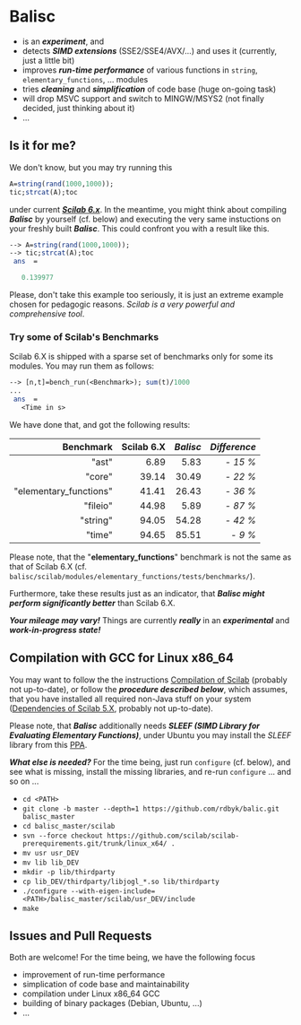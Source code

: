 # Balisc
- is an **_experiment_**, and
- detects **_SIMD extensions_** (SSE2/SSE4/AVX/...) and uses it (currently, just a little bit)
- improves **_run-time performance_** of various functions in `string`, `elementary_functions`, ... modules
- tries **_cleaning_** and **_simplification_** of code base (huge on-going task)
- will drop MSVC support and switch to MINGW/MSYS2 (not finally decided, just thinking about it)
- ...
## Is it for me?
We don't know, but you may try running this

```scilab
A=string(rand(1000,1000));
tic;strcat(A);toc
```

under current [**_Scilab 6.x_**](http://www.scilab.org/en/development/nightly_builds/master). In the meantime, you might think about compiling **_Balisc_** by yourself (cf. below) and executing the very same instuctions on your freshly built **_Balisc_**. This could confront you with a result like this.

```scilab
--> A=string(rand(1000,1000));
--> tic;strcat(A);toc
 ans  =

   0.139977
```

Please, don't take this example too seriously, it is just an extreme example chosen for pedagogic reasons. *Scilab is a very powerful and comprehensive tool*.

### Try some of Scilab's Benchmarks

Scilab 6.X is shipped with a sparse set of benchmarks only for some its modules. You may run them as follows:

```scilab
--> [n,t]=bench_run(<Benchmark>); sum(t)/1000
...
 ans  =
   <Time in s>
```
We have done that, and got the following results:

| Benchmark | Scilab 6.X | _Balisc_ | _Difference_ |
| ---------:| ----------:| --------:| ------------:|
| "ast" | 6.89 | 5.83 | _- 15 %_ |
| "core" | 39.14 | 30.49 | _- 22 %_ |
| "elementary_functions" | 41.41| 26.43 | _- 36 %_ |
| "fileio" | 44.98 | 5.89 | _- 87 %_ |
| "string" | 94.05 | 54.28 | _- 42 %_ |
| "time" | 94.65 | 85.51 | _- 9 %_ |

Please note, that the "**elementary_functions**" benchmark is not the same as that of Scilab 6.X (cf. `balisc/scilab/modules/elementary_functions/tests/benchmarks/`).

Furthermore, take these results just as an indicator, that **_Balisc might perform significantly better_** than Scilab 6.X.

**_Your mileage may vary!_** Things are currently **_really_** in an **_experimental_** and **_work-in-progress state!_**
 
## Compilation with GCC for Linux x86_64
You may want to follow the the instructions [Compilation of Scilab](https://wiki.scilab.org/Compilation%20of%20Scilab) (probably not up-to-date), or follow the **_procedure described below_**, which assumes, that you have installed all required non-Java stuff on your
system ([Dependencies of Scilab 5.X](https://wiki.scilab.org/Dependencies%20of%20Scilab%205.X), probably not up-to-date).

Please note, that **_Balisc_** additionally needs **_SLEEF (SIMD Library for Evaluating Elementary Functions)_**, under Ubuntu you may install the *SLEEF* library from this [PPA](https://launchpad.net/~shibatch/+archive/ubuntu/sleef).

**_What else is needed?_** For the time being, just run `configure` (cf. below), and see what is missing, install the missing libraries, and re-run `configure` ... and so on ...

- `cd <PATH>`
- `git clone -b master --depth=1 https://github.com/rdbyk/balic.git balisc_master`
- `cd balisc_master/scilab`
- `svn --force checkout https://github.com/scilab/scilab-prerequirements.git/trunk/linux_x64/ .`
- `mv usr usr_DEV`
- `mv lib lib_DEV`
- `mkdir -p lib/thirdparty`
- `cp lib_DEV/thirdparty/libjogl_*.so lib/thirdparty`
- `./configure --with-eigen-include=<PATH>/balisc_master/scilab/usr_DEV/include`
- `make`

## Issues and Pull Requests
Both are welcome! For the time being, we have the following focus
- improvement of run-time performance
- simplication of code base and maintainability
- compilation under Linux x86_64 GCC
- building of binary packages (Debian, Ubuntu, ...)
- ...
